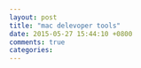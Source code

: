 ```yaml
---
layout: post
title: "mac delevoper tools"
date: 2015-05-27 15:44:10 +0800
comments: true
categories: 
---
```

